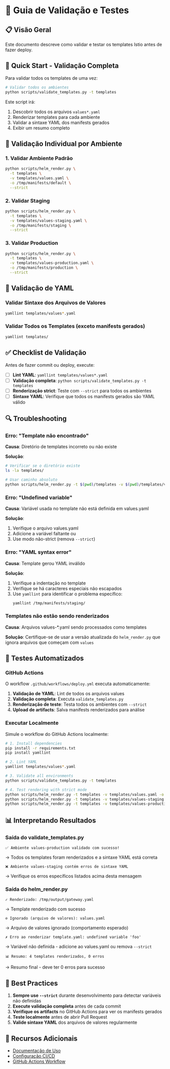 # 🧪 Guia de Validação e Testes

## 📋 Visão Geral

Este documento descreve como validar e testar os templates Istio antes de fazer deploy.

## 🚀 Quick Start - Validação Completa

Para validar todos os templates de uma vez:

```bash
# Validar todos os ambientes
python scripts/validate_templates.py -t templates
```

Este script irá:
1. Descobrir todos os arquivos `values*.yaml`
2. Renderizar templates para cada ambiente
3. Validar a sintaxe YAML dos manifests gerados
4. Exibir um resumo completo

## 🔧 Validação Individual por Ambiente

### 1. Validar Ambiente Padrão

```bash
python scripts/helm_render.py \
  -t templates \
  -v templates/values.yaml \
  -o /tmp/manifests/default \
  --strict
```

### 2. Validar Staging

```bash
python scripts/helm_render.py \
  -t templates \
  -v templates/values-staging.yaml \
  -o /tmp/manifests/staging \
  --strict
```

### 3. Validar Production

```bash
python scripts/helm_render.py \
  -t templates \
  -v templates/values-production.yaml \
  -o /tmp/manifests/production \
  --strict
```

## 📝 Validação de YAML

### Validar Sintaxe dos Arquivos de Valores

```bash
yamllint templates/values*.yaml
```

### Validar Todos os Templates (exceto manifests gerados)

```bash
yamllint templates/
```

## ✅ Checklist de Validação

Antes de fazer commit ou deploy, execute:

- [ ] **Lint YAML**: `yamllint templates/values*.yaml`
- [ ] **Validação completa**: `python scripts/validate_templates.py -t templates`
- [ ] **Renderização strict**: Teste com `--strict` para todos os ambientes
- [ ] **Sintaxe YAML**: Verifique que todos os manifests gerados são YAML válido

## 🔍 Troubleshooting

### Erro: "Template não encontrado"

**Causa**: Diretório de templates incorreto ou não existe

**Solução**:
```bash
# Verificar se o diretório existe
ls -la templates/

# Usar caminho absoluto
python scripts/helm_render.py -t $(pwd)/templates -v $(pwd)/templates/values.yaml -o /tmp/output
```

### Erro: "Undefined variable"

**Causa**: Variável usada no template não está definida em values.yaml

**Solução**:
1. Verifique o arquivo values.yaml
2. Adicione a variável faltante ou
3. Use modo não-strict (remova `--strict`)

### Erro: "YAML syntax error"

**Causa**: Template gerou YAML inválido

**Solução**:
1. Verifique a indentação no template
2. Verifique se há caracteres especiais não escapados
3. Use `yamllint` para identificar o problema específico:
   ```bash
   yamllint /tmp/manifests/staging/
   ```

### Templates não estão sendo renderizados

**Causa**: Arquivos values-*.yaml sendo processados como templates

**Solução**: Certifique-se de usar a versão atualizada do `helm_render.py` que ignora arquivos que começam com `values`

## 🧪 Testes Automatizados

### GitHub Actions

O workflow `.github/workflows/deploy.yml` executa automaticamente:

1. **Validação de YAML**: Lint de todos os arquivos values
2. **Validação completa**: Executa `validate_templates.py`
3. **Renderização de teste**: Testa todos os ambientes com `--strict`
4. **Upload de artifacts**: Salva manifests renderizados para análise

### Executar Localmente

Simule o workflow do GitHub Actions localmente:

```bash
# 1. Install dependencies
pip install -r requirements.txt
pip install yamllint

# 2. Lint YAML
yamllint templates/values*.yaml

# 3. Validate all environments
python scripts/validate_templates.py -t templates

# 4. Test rendering with strict mode
python scripts/helm_render.py -t templates -v templates/values.yaml -o /tmp/test --strict
python scripts/helm_render.py -t templates -v templates/values-staging.yaml -o /tmp/test --strict
python scripts/helm_render.py -t templates -v templates/values-production.yaml -o /tmp/test --strict
```

## 📊 Interpretando Resultados

### Saída do validate_templates.py

```
✅ Ambiente values-production validado com sucesso!
```
→ Todos os templates foram renderizados e a sintaxe YAML está correta

```
❌ Ambiente values-staging contém erros de sintaxe YAML
```
→ Verifique os erros específicos listados acima desta mensagem

### Saída do helm_render.py

```
✓ Renderizado: /tmp/output/gateway.yaml
```
→ Template renderizado com sucesso

```
⊘ Ignorado (arquivo de valores): values.yaml
```
→ Arquivo de valores ignorado (comportamento esperado)

```
✗ Erro ao renderizar template.yaml: undefined variable 'foo'
```
→ Variável não definida - adicione ao values.yaml ou remova `--strict`

```
📊 Resumo: 4 templates renderizados, 0 erros
```
→ Resumo final - deve ter 0 erros para sucesso

## 🎯 Best Practices

1. **Sempre use `--strict`** durante desenvolvimento para detectar variáveis não definidas
2. **Execute validação completa** antes de cada commit
3. **Verifique os artifacts** no GitHub Actions para ver os manifests gerados
4. **Teste localmente** antes de abrir Pull Request
5. **Valide sintaxe YAML** dos arquivos de valores regularmente

## 🔗 Recursos Adicionais

- [Documentação de Uso](USAGE.md)
- [Configuração CI/CD](CICD.md)
- [GitHub Actions Workflow](.github/workflows/deploy.yml)
